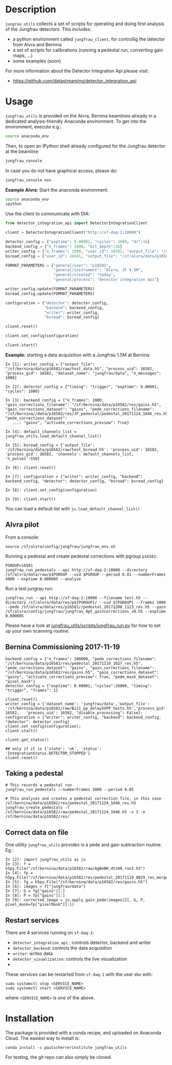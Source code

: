 # Description

`jungrau_utils` collects a set of scripts for operating and doing first analysis of the Jungfrau detectors. This includes:

* a python environment called `jungfrau_client`, for controllig the detector from Alvra and Bernina
* a set of scripts for calibrations (running a pedestal run, converting gain maps, ...)
* some examples (soon)

For more information about the Detector Integration Api please visit:

* https://github.com/datastreaming/detector_integration_api

# Usage

`jungfrau_utils` is provided on the Alvra, Bernina beamlines already in a dedicated analysis-friendly Anaconda environment. To get into the environment, execute e.g.:

```bash
source anaconda_env
```


Then, to open an IPython shell already configured for the Jungfrau detector at the beamline:

```bash
jungfrau_console
```

In case you do not have graphical access, please do:

```bash
jungfrau_console nox
```


**Example Alvra**:
Start the anaconda environment.
```bash
source anaconda_env
ipython
```

Use the client to communicate with DIA:
```python
from detector_integration_api import DetectorIntegrationClient

client = DetectorIntegrationClient("http://sf-daq-2:10000")

detector_config = {"exptime": 0.00001, "cycles": 1000, "dr":16}
backend_config = {"n_frames": 1000, "bit_depth":16}
writer_config = {"n_frames": 1000, "user_id": 16581, "output_file": "/sf/alvra/data/p16581/raw/test_writer.h5"}
bsread_config = {"user_id": 16581, "output_file": "/sf/alvra/data/p16581/raw/test_bsread.h5"}

FORMAT_PARAMETERS = {"general/user": "p16581", 
                     "general/instrument": "Alvra, JF 4.5M", 
                     "general/created": "today", 
                     "general/process": "detector integration api"}

writer_config.update(FORMAT_PARAMETERS)
bsread_config.update(FORMAT_PARAMETERS)

configuration = {"detector": detector_config, 
                 "backend": backend_config, 
                 "writer": writer_config, 
                 "bsread": bsread_config}

client.reset()

client.set_config(configuration)

client.start()
```


**Example:** starting a data acquisition with a Jungfrau 1.5M at Bernina
```
In [1]: writer_config = {"output_file": "/sf/bernina/data/p16582/raw/test_data.h5", "process_uid": 16582, "process_gid": 16582, "dataset_name": "jungfrau/data", "n_messages": 1000}

In [2]: detector_config = {"timing": "trigger", "exptime": 0.00001, "cycles": 1000}

In [3]: backend_config = {"n_frames": 1000, "gain_corrections_filename": "/sf/bernina/data/p16582/res/gains.h5", "gain_corrections_dataset": "gains", "pede_corrections_filename": "/sf/bernina//data/p16582/res/JF_pedestal/pedestal_20171124_1646_res.h5", "pede_corrections_dataset": 
   ...: "gains", "activate_corrections_preview": True}

In [4]: default_channels_list = jungfrau_utils.load_default_channel_list()

In [5]: bsread_config = {'output_file': '/sf/bernina/data/p16582/raw/test_bsread.h5', 'process_uid': 16582, 'process_gid': 16582, 'channels': default_channels_list, 'n_pulses':550}

In [6]: client.reset()

In [7]: configuration = {"writer": writer_config, "backend": backend_config, "detector": detector_config, "bsread": bsread_config}

In [8]: client.set_config(configuration)

In [9]: client.start()

```

You can load a default list with `ju.load_default_channel_list()`

## Alvra pilot

From a console:

```
source /sf/alvra/config/jungfrau/jungfrau_env.sh
```

Running a pedestal and create pedestal corrections with pgroup `p16581`:

```
PGROUP=16581
jungfrau_run_pedestals --api http://sf-daq-2:10000 --directory /sf/alvra/data/raw/p$PGROUP --uid $PGROUP --period 0.01 --numberFrames 4000 --exptime 0.000005 --analyze
```

Run a test jungrau run:

```
jungfrau_run --api http://sf-daq-2:10000 --filename test.h5 --directory /sf/alvra/data/res/p${PGROUP}/ --uid ${PGROUP} --frames 1000 --pede /sf/alvra/data/res/p16581//pedestal_20171208_1123_res.h5 --gain /sf/alvra/config/jungfrau/jungfrau_4p5_gaincorrections_v0.h5 --exptime 0.000005
```

Please have a look at [jungfrau_utils/scripts/jungfrau_run.py](jungfrau_utils/scripts/jungfrau_run.py) for how to set up your own scanning routine.


## Bernina Commissioning 2017-11-19

```
backend_config = {"n_frames": 100000, "pede_corrections_filename": "/sf/bernina/data/p16582/res/pedestal_20171119_1027_res.h5", "pede_corrections_dataset": "gains", "gain_corrections_filename": "/sf/bernina/data/p16582/res/gains.h5", "gain_corrections_dataset": "gains", "activate_corrections_preview": True, "pede_mask_dataset": "pixel_mask"}
detector_config = {"exptime": 0.00001, "cycles":20000, "timing": "trigger", "frames": 1} 

client.reset()
writer_config = {'dataset_name': 'jungfrau/data','output_file': '/sf/bernina/data/p16582/raw/Bi11_pp_delayXXPP_tests.h5','process_gid': 16582,   'process_uid': 16582, "disable_processing": False};
configuration = {"writer": writer_config, "backend": backend_config, "detector": detector_config}
client.set_config(configuration); 
client.start()

client.get_status()

## only if it is {'state': 'ok', 'status': 'IntegrationStatus.DETECTOR_STOPPED'}
client.reset()
```

## Taking a pedestal

```
# This records a pedestal run
jungfrau_run_pedestals --numberFrames 3000 --period 0.05

# This analyses and creates a pedestal correction file, in this case /sf/bernina/data/p16582/res/pedestal_20171124_1646_res.h5
jungfrau_create_pedestals -f /sf/bernina/data/p16582/raw/pedestal_20171124_1646.h5 -v 3 -o /sf/bernina/data/p16582/res/
```

## Correct data on file

One utility `jungfrau_utils` provides is a pede and gain subtraction routine. Eg.:

```
In [2]: import jungfrau_utils as ju
In [3]: f = h5py.File("/sf/bernina/data/p16582/raw/AgBeNH_dtz60_run3.h5")
In [4]: fp = h5py.File("/sf/bernina/data/p16582/res/pedestal_20171119_0829_res_merge.h5")
In [5]: fg = h5py.File("/sf/bernina/data/p16582/res/gains.h5")
In [6]: images = f["jungfrau/data"]
In [7]: G = fg["gains"][:]
In [8]: P = fp["gains"][:]
In [9]: corrected_image = ju.apply_gain_pede(images[2], G, P, pixel_mask=fp["pixelMask"][:])

```

## Restart services

There are 4 services running on `sf-daq-1`:
* `detector_integration_api` : controls detector, backend and writer
* `detector_backend`: controls the data acquisition
* `writer`: writes data
* `detector_visualization`: controls the live visualization
* 

These services can be restarted from `sf-daq-1` with the user `dbe` with:
```
sudo systemctl stop <SERVICE_NAME>
sudo systemctl start <SERVICE_NAME>
```
where `<SERVICE_NAME>` is one of the above.



# Installation

The package is provided with a conda recipe, and uploaded on Anaconda Cloud. The easiest way to install is:

```
conda install -c paulscherrerinstitute jungfrau_utils
```

For testing, the git repo can also simply be cloned.
